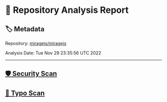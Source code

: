 # 🧪 Repository Analysis Report

## 🏷️ Metadata

Repository:
[miragejs/miragejs](https://github.com/miragejs/miragejs)

Analysis Date:
Tue Nov 29 23:35:56 UTC 2022

---

## [🛡️ Security Scan](./security)


## [🚫 Typo Scan](./typos)


